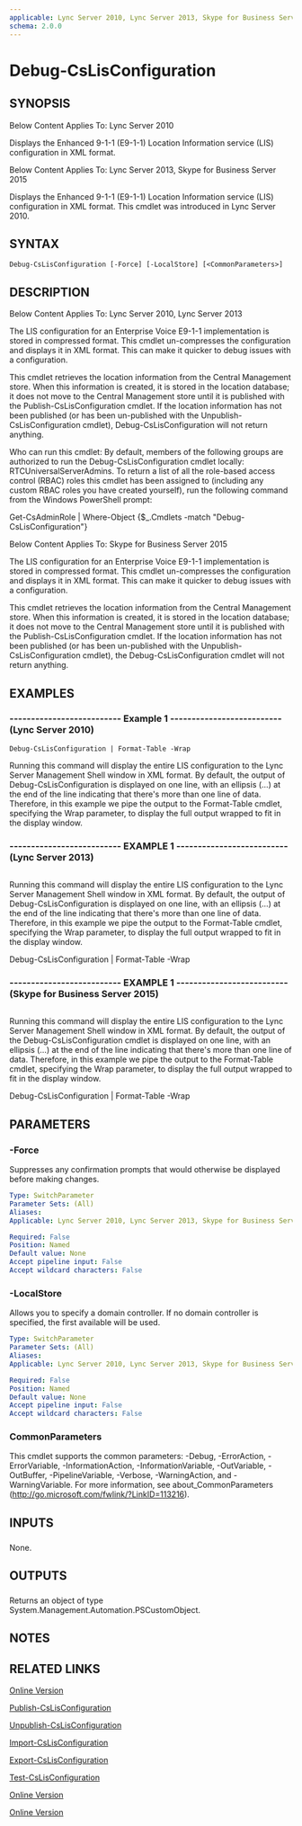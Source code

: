 ```yaml
---
applicable: Lync Server 2010, Lync Server 2013, Skype for Business Server 2015
schema: 2.0.0
---
```


# Debug-CsLisConfiguration

## SYNOPSIS
Below Content Applies To: Lync Server 2010

Displays the Enhanced 9-1-1 (E9-1-1) Location Information service (LIS) configuration in XML format.

Below Content Applies To: Lync Server 2013, Skype for Business Server 2015

Displays the Enhanced 9-1-1 (E9-1-1) Location Information service (LIS) configuration in XML format.
This cmdlet was introduced in Lync Server 2010.



## SYNTAX

```
Debug-CsLisConfiguration [-Force] [-LocalStore] [<CommonParameters>]
```

## DESCRIPTION
Below Content Applies To: Lync Server 2010, Lync Server 2013

The LIS configuration for an Enterprise Voice E9-1-1 implementation is stored in compressed format.
This cmdlet un-compresses the configuration and displays it in XML format.
This can make it quicker to debug issues with a configuration.

This cmdlet retrieves the location information from the Central Management store.
When this information is created, it is stored in the location database; it does not move to the Central Management store until it is published with the Publish-CsLisConfiguration cmdlet.
If the location information has not been published (or has been un-published with the Unpublish-CsLisConfiguration cmdlet), Debug-CsLisConfiguration will not return anything.

Who can run this cmdlet: By default, members of the following groups are authorized to run the Debug-CsLisConfiguration cmdlet locally: RTCUniversalServerAdmins.
To return a list of all the role-based access control (RBAC) roles this cmdlet has been assigned to (including any custom RBAC roles you have created yourself), run the following command from the Windows PowerShell prompt:

Get-CsAdminRole | Where-Object {$_.Cmdlets -match "Debug-CsLisConfiguration"}

Below Content Applies To: Skype for Business Server 2015

The LIS configuration for an Enterprise Voice E9-1-1 implementation is stored in compressed format.
This cmdlet un-compresses the configuration and displays it in XML format.
This can make it quicker to debug issues with a configuration.

This cmdlet retrieves the location information from the Central Management store.
When this information is created, it is stored in the location database; it does not move to the Central Management store until it is published with the Publish-CsLisConfiguration cmdlet.
If the location information has not been published (or has been un-published with the Unpublish-CsLisConfiguration cmdlet), the Debug-CsLisConfiguration cmdlet will not return anything.



## EXAMPLES

### -------------------------- Example 1 -------------------------- (Lync Server 2010)
```
Debug-CsLisConfiguration | Format-Table -Wrap
```

Running this command will display the entire LIS configuration to the Lync Server Management Shell window in XML format.
By default, the output of Debug-CsLisConfiguration is displayed on one line, with an ellipsis (…) at the end of the line indicating that there's more than one line of data.
Therefore, in this example we pipe the output to the Format-Table cmdlet, specifying the Wrap parameter, to display the full output wrapped to fit in the display window.

### -------------------------- EXAMPLE 1 -------------------------- (Lync Server 2013)
```

```

Running this command will display the entire LIS configuration to the Lync Server Management Shell window in XML format.
By default, the output of Debug-CsLisConfiguration is displayed on one line, with an ellipsis (…) at the end of the line indicating that there's more than one line of data.
Therefore, in this example we pipe the output to the Format-Table cmdlet, specifying the Wrap parameter, to display the full output wrapped to fit in the display window.

Debug-CsLisConfiguration | Format-Table -Wrap

### -------------------------- EXAMPLE 1 -------------------------- (Skype for Business Server 2015)
```

```

Running this command will display the entire LIS configuration to the Lync Server Management Shell window in XML format.
By default, the output of the Debug-CsLisConfiguration cmdlet is displayed on one line, with an ellipsis (…) at the end of the line indicating that there's more than one line of data.
Therefore, in this example we pipe the output to the Format-Table cmdlet, specifying the Wrap parameter, to display the full output wrapped to fit in the display window.

Debug-CsLisConfiguration | Format-Table -Wrap

## PARAMETERS

### -Force
Suppresses any confirmation prompts that would otherwise be displayed before making changes.

```yaml
Type: SwitchParameter
Parameter Sets: (All)
Aliases: 
Applicable: Lync Server 2010, Lync Server 2013, Skype for Business Server 2015

Required: False
Position: Named
Default value: None
Accept pipeline input: False
Accept wildcard characters: False
```

### -LocalStore
Allows you to specify a domain controller.
If no domain controller is specified, the first available will be used.

```yaml
Type: SwitchParameter
Parameter Sets: (All)
Aliases: 
Applicable: Lync Server 2010, Lync Server 2013, Skype for Business Server 2015

Required: False
Position: Named
Default value: None
Accept pipeline input: False
Accept wildcard characters: False
```

### CommonParameters
This cmdlet supports the common parameters: -Debug, -ErrorAction, -ErrorVariable, -InformationAction, -InformationVariable, -OutVariable, -OutBuffer, -PipelineVariable, -Verbose, -WarningAction, and -WarningVariable. For more information, see about_CommonParameters (http://go.microsoft.com/fwlink/?LinkID=113216).

## INPUTS

###  
None.

## OUTPUTS

###  
Returns an object of type System.Management.Automation.PSCustomObject.

## NOTES

## RELATED LINKS

[Online Version](http://technet.microsoft.com/EN-US/library/8cc718d6-52ec-4ff3-a77e-8d6df1725fb0(OCS.14).aspx)

[Publish-CsLisConfiguration]()

[Unpublish-CsLisConfiguration]()

[Import-CsLisConfiguration]()

[Export-CsLisConfiguration]()

[Test-CsLisConfiguration]()

[Online Version](http://technet.microsoft.com/EN-US/library/8cc718d6-52ec-4ff3-a77e-8d6df1725fb0(OCS.15).aspx)

[Online Version](http://technet.microsoft.com/EN-US/library/8cc718d6-52ec-4ff3-a77e-8d6df1725fb0(OCS.16).aspx)

